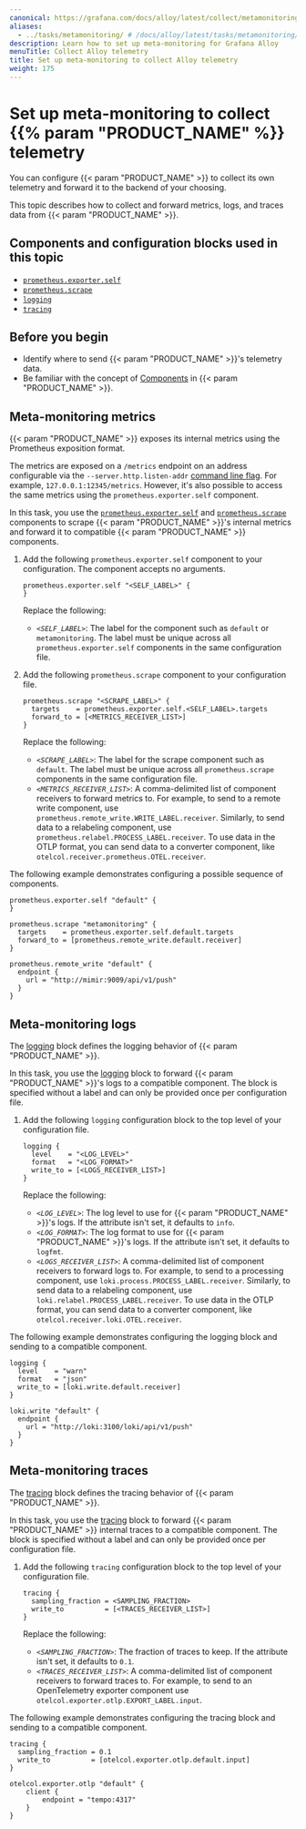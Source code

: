 ```yaml
---
canonical: https://grafana.com/docs/alloy/latest/collect/metamonitoring/
aliases:
  - ../tasks/metamonitoring/ # /docs/alloy/latest/tasks/metamonitoring/
description: Learn how to set up meta-monitoring for Grafana Alloy
menuTitle: Collect Alloy telemetry
title: Set up meta-monitoring to collect Alloy telemetry
weight: 175
---
```


# Set up meta-monitoring to collect {{% param "PRODUCT_NAME" %}} telemetry

You can configure {{< param "PRODUCT_NAME" >}} to collect its own telemetry and forward it to the backend of your choosing.

This topic describes how to collect and forward metrics, logs, and traces data from {{< param "PRODUCT_NAME" >}}.

## Components and configuration blocks used in this topic

* [`prometheus.exporter.self`][prometheus.exporter.self]
* [`prometheus.scrape`][prometheus.scrape]
* [`logging`][logging]
* [`tracing`][tracing]

## Before you begin

* Identify where to send {{< param "PRODUCT_NAME" >}}'s telemetry data.
* Be familiar with the concept of [Components][] in {{< param "PRODUCT_NAME" >}}.

## Meta-monitoring metrics

{{< param "PRODUCT_NAME" >}} exposes its internal metrics using the Prometheus exposition format.

The metrics are exposed on a `/metrics` endpoint on an address configurable via the `--server.http.listen-addr` [command line flag][run].
For example, `127.0.0.1:12345/metrics`.
However, it's also possible to access the same metrics using the `prometheus.exporter.self` component.

[run]: ../../reference/cli/run/

In this task, you use the [`prometheus.exporter.self`][prometheus.exporter.self] and [`prometheus.scrape`][prometheus.scrape] components to scrape {{< param "PRODUCT_NAME" >}}'s internal metrics and forward it to compatible {{< param "PRODUCT_NAME" >}} components.

1. Add the following `prometheus.exporter.self` component to your configuration. The component accepts no arguments.

   ```alloy
   prometheus.exporter.self "<SELF_LABEL>" {
   }
   ```

   Replace the following:
   * _`<SELF_LABEL>`_: The label for the component such as `default` or `metamonitoring`. The label must be unique across all `prometheus.exporter.self` components in the same configuration file.

1. Add the following `prometheus.scrape` component to your configuration file.

   ```alloy
   prometheus.scrape "<SCRAPE_LABEL>" {
     targets    = prometheus.exporter.self.<SELF_LABEL>.targets
     forward_to = [<METRICS_RECEIVER_LIST>]
   }
   ```

   Replace the following:
   * _`<SCRAPE_LABEL>`_: The label for the scrape component such as `default`. The label must be unique across all `prometheus.scrape` components in the same configuration file.
   * _`<METRICS_RECEIVER_LIST>`_: A comma-delimited list of component receivers to forward metrics to.
     For example, to send to a remote write component, use `prometheus.remote_write.WRITE_LABEL.receiver`.
     Similarly, to send data to a relabeling component, use `prometheus.relabel.PROCESS_LABEL.receiver`.
     To use data in the OTLP format, you can send data to a converter component, like `otelcol.receiver.prometheus.OTEL.receiver`.

The following example demonstrates configuring a possible sequence of components.

```alloy
prometheus.exporter.self "default" {
}

prometheus.scrape "metamonitoring" {
  targets    = prometheus.exporter.self.default.targets
  forward_to = [prometheus.remote_write.default.receiver]
}

prometheus.remote_write "default" {
  endpoint {
    url = "http://mimir:9009/api/v1/push"
  }
}
```

## Meta-monitoring logs

The [logging][] block defines the logging behavior of {{< param "PRODUCT_NAME" >}}.

In this task, you use the [logging][] block to forward {{< param "PRODUCT_NAME" >}}'s logs to a compatible component.
The block is specified without a label and can only be provided once per configuration file.

1. Add the following `logging` configuration block to the top level of your configuration file.

   ```alloy
   logging {
     level    = "<LOG_LEVEL>"
     format   = "<LOG_FORMAT>"
     write_to = [<LOGS_RECEIVER_LIST>]
   }
   ```

   Replace the following:
   * _`<LOG_LEVEL>`_: The log level to use for {{< param "PRODUCT_NAME" >}}'s logs. If the attribute isn't set, it defaults to `info`.
   * _`<LOG_FORMAT>`_: The log format to use for {{< param "PRODUCT_NAME" >}}'s logs. If the attribute isn't set, it defaults to `logfmt`.
   * _`<LOGS_RECEIVER_LIST>`_: A comma-delimited list of component receivers to forward logs to.
     For example, to send to a processing component, use `loki.process.PROCESS_LABEL.receiver`.
     Similarly, to send data to a relabeling component, use `loki.relabel.PROCESS_LABEL.receiver`.
     To use data in the OTLP format, you can send data to a converter component, like `otelcol.receiver.loki.OTEL.receiver`.

The following example demonstrates configuring the logging block and sending to a compatible component.

```alloy
logging {
  level    = "warn"
  format   = "json"
  write_to = [loki.write.default.receiver]
}

loki.write "default" {
  endpoint {
    url = "http://loki:3100/loki/api/v1/push"
  }
}

```

## Meta-monitoring traces

The [tracing][] block defines the tracing behavior of {{< param "PRODUCT_NAME" >}}.

In this task, you use the [tracing][] block to forward {{< param "PRODUCT_NAME" >}} internal traces to a compatible component. The block is specified without a label and can only be provided once per configuration file.

1. Add the following `tracing` configuration block to the top level of your configuration file.

   ```alloy
   tracing {
     sampling_fraction = <SAMPLING_FRACTION>
     write_to          = [<TRACES_RECEIVER_LIST>]
   }
   ```

   Replace the following:
   * _`<SAMPLING_FRACTION>`_: The fraction of traces to keep. If the attribute isn't set, it defaults to `0.1`.
   * _`<TRACES_RECEIVER_LIST>`_: A comma-delimited list of component receivers to forward traces to.
     For example, to send to an OpenTelemetry exporter component use `otelcol.exporter.otlp.EXPORT_LABEL.input`.

The following example demonstrates configuring the tracing block and sending to a compatible component.

```alloy
tracing {
  sampling_fraction = 0.1
  write_to          = [otelcol.exporter.otlp.default.input]
}

otelcol.exporter.otlp "default" {
    client {
        endpoint = "tempo:4317"
    }
}
```

[prometheus.exporter.self]: ../../reference/components/prometheus/prometheus.exporter.self/
[prometheus.scrape]: ../../reference/components/prometheus/prometheus.scrape/
[logging]: ../../reference/config-blocks/logging/
[tracing]: ../../reference/config-blocks/tracing/
[Components]: ../../get-started/components/
